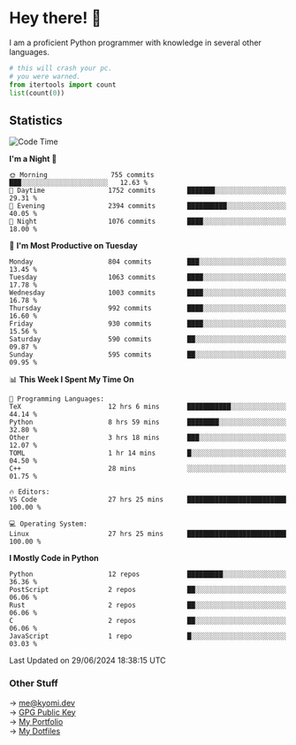 # Hey there! 👋

I am a proficient Python programmer with knowledge in several other languages.

```py
# this will crash your pc.
# you were warned.
from itertools import count
list(count(0))
```

## Statistics
<!--START_SECTION:waka-->
![Code Time](http://img.shields.io/badge/Code%20Time-1%2C448%20hrs%2022%20mins-blue)

**I'm a Night 🦉** 

```text
🌞 Morning                755 commits         ███░░░░░░░░░░░░░░░░░░░░░░   12.63 % 
🌆 Daytime                1752 commits        ███████░░░░░░░░░░░░░░░░░░   29.31 % 
🌃 Evening                2394 commits        ██████████░░░░░░░░░░░░░░░   40.05 % 
🌙 Night                  1076 commits        ████░░░░░░░░░░░░░░░░░░░░░   18.00 % 
```
📅 **I'm Most Productive on Tuesday** 

```text
Monday                   804 commits         ███░░░░░░░░░░░░░░░░░░░░░░   13.45 % 
Tuesday                  1063 commits        ████░░░░░░░░░░░░░░░░░░░░░   17.78 % 
Wednesday                1003 commits        ████░░░░░░░░░░░░░░░░░░░░░   16.78 % 
Thursday                 992 commits         ████░░░░░░░░░░░░░░░░░░░░░   16.60 % 
Friday                   930 commits         ████░░░░░░░░░░░░░░░░░░░░░   15.56 % 
Saturday                 590 commits         ██░░░░░░░░░░░░░░░░░░░░░░░   09.87 % 
Sunday                   595 commits         ██░░░░░░░░░░░░░░░░░░░░░░░   09.95 % 
```


📊 **This Week I Spent My Time On** 

```text
💬 Programming Languages: 
TeX                      12 hrs 6 mins       ███████████░░░░░░░░░░░░░░   44.14 % 
Python                   8 hrs 59 mins       ████████░░░░░░░░░░░░░░░░░   32.80 % 
Other                    3 hrs 18 mins       ███░░░░░░░░░░░░░░░░░░░░░░   12.07 % 
TOML                     1 hr 14 mins        █░░░░░░░░░░░░░░░░░░░░░░░░   04.50 % 
C++                      28 mins             ░░░░░░░░░░░░░░░░░░░░░░░░░   01.75 % 

🔥 Editors: 
VS Code                  27 hrs 25 mins      █████████████████████████   100.00 % 

💻 Operating System: 
Linux                    27 hrs 25 mins      █████████████████████████   100.00 % 
```

**I Mostly Code in Python** 

```text
Python                   12 repos            █████████░░░░░░░░░░░░░░░░   36.36 % 
PostScript               2 repos             ██░░░░░░░░░░░░░░░░░░░░░░░   06.06 % 
Rust                     2 repos             ██░░░░░░░░░░░░░░░░░░░░░░░   06.06 % 
C                        2 repos             ██░░░░░░░░░░░░░░░░░░░░░░░   06.06 % 
JavaScript               1 repo              █░░░░░░░░░░░░░░░░░░░░░░░░   03.03 % 
```




 Last Updated on 29/06/2024 18:38:15 UTC
<!--END_SECTION:waka-->

### Other Stuff

→ [me@kyomi.dev](mailto:me@kyomi.dev)\
→ [GPG Public Key](https://github.com/bitterteriyaki.gpg)\
→ [My Portfolio](https://kyomi.dev)\
→ [My Dotfiles](https://github.com/bitterteriyaki/dotfiles)
